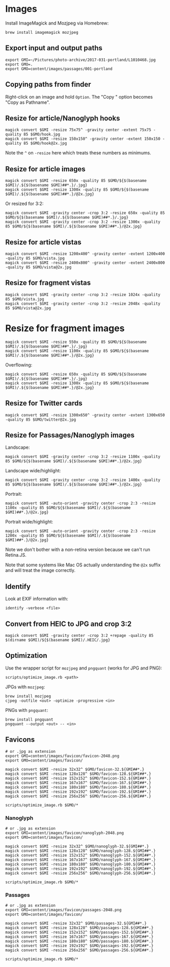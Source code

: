 # Images

Install ImageMagick and Mozjpeg via Homebrew:

    brew install imagemagick mozjpeg

## Export input and output paths

    export GMI=~/Pictures/photo-archive/2017-031-portland/L1010468.jpg
    export GMO=.
    export GMO=content/images/passages/001-portland

## Copying paths from finder

Right-click on an image and hold `Option`. The "Copy
<file>" option becomes "Copy <file> as Pathname".

## Resize for article/Nanoglyph hooks

    magick convert $GMI -resize 75x75^ -gravity center -extent 75x75 -quality 85 $GMO/hook.jpg
    magick convert $GMI -resize 150x150^ -gravity center -extent 150x150 -quality 85 $GMO/hook@2x.jpg

Note the `^` on `-resize` here which treats these numbers
as minimums.

## Resize for article images

    magick convert $GMI -resize 650x -quality 85 $GMO/${$(basename $GMI)/.${$(basename $GMI)##*.}/.jpg}
    magick convert $GMI -resize 1300x -quality 85 $GMO/${$(basename $GMI)/.${$(basename $GMI)##*.}/@2x.jpg}

Or resized for 3:2:

    magick convert $GMI -gravity center -crop 3:2 -resize 650x -quality 85 $GMO/${$(basename $GMI)/.${$(basename $GMI)##*.}/.jpg}
    magick convert $GMI -gravity center -crop 3:2 -resize 1300x -quality 85 $GMO/${$(basename $GMI)/.${$(basename $GMI)##*.}/@2x.jpg}

## Resize for article vistas

    magick convert $GMI -resize 1200x400^ -gravity center -extent 1200x400 -quality 85 $GMO/vista.jpg
    magick convert $GMI -resize 2400x800^ -gravity center -extent 2400x800 -quality 85 $GMO/vista@2x.jpg

## Resize for fragment vistas

    magick convert $GMI -gravity center -crop 3:2 -resize 1024x -quality 85 $GMO/vista.jpg
    magick convert $GMI -gravity center -crop 3:2 -resize 2048x -quality 85 $GMO/vista@2x.jpg

# Resize for fragment images

    magick convert $GMI -resize 550x -quality 85 $GMO/${$(basename $GMI)/.${$(basename $GMI)##*.}/.jpg}
    magick convert $GMI -resize 1100x -quality 85 $GMO/${$(basename $GMI)/.${$(basename $GMI)##*.}/@2x.jpg}

Overflowing:

    magick convert $GMI -resize 650x -quality 85 $GMO/${$(basename $GMI)/.${$(basename $GMI)##*.}/.jpg}
    magick convert $GMI -resize 1300x -quality 85 $GMO/${$(basename $GMI)/.${$(basename $GMI)##*.}/@2x.jpg}

## Resize for Twitter cards

    magick convert $GMI -resize 1300x650^ -gravity center -extent 1300x650 -quality 85 $GMO/twitter@2x.jpg

## Resize for Passages/Nanoglyph images

Landscape:

    magick convert $GMI -gravity center -crop 3:2 -resize 1100x -quality 85 $GMO/${$(basename $GMI)/.${$(basename $GMI)##*.}/@2x.jpg}

Landscape wide/highlight:

    magick convert $GMI -gravity center -crop 3:2 -resize 1400x -quality 85 $GMO/${$(basename $GMI)/.${$(basename $GMI)##*.}/@2x.jpg}

Portrait:

    magick convert $GMI -auto-orient -gravity center -crop 2:3 -resize 1100x -quality 85 $GMO/${$(basename $GMI)/.${$(basename $GMI)##*.}/@2x.jpg}

Portrait wide/highlight:

    magick convert $GMI -auto-orient -gravity center -crop 2:3 -resize 1200x -quality 85 $GMO/${$(basename $GMI)/.${$(basename $GMI)##*.}/@2x.jpg}

Note we don't bother with a non-retina version because we
can't run Retina.JS.

Note that some systems like Mac OS actually understanding
the `@2x` suffix and will treat the image correctly.

## Identify

Look at EXIF information with:

    identify -verbose <file>

## Convert from HEIC to JPG and crop 3:2

    magick convert $GMI -gravity center -crop 3:2 +repage -quality 85 $(dirname $GMI)/${$(basename $GMI)/.HEIC/.jpg}

## Optimization

Use the wrapper script for `mozjpeg` and `pngquant` (works for JPG and PNG):

    scripts/optimize_image.rb <path>

JPGs with `mozjpeg`:

    brew install mozjpeg
    cjpeg -outfile <out> -optimize -progressive <in>

PNGs with `pngquant`:

    brew install pngquant
    pngquant --output <out> -- <in>

## Favicons

    # or .jpg as extension
    export GMI=content/images/favicon/favicon-2048.png
    export GMO=content/images/favicon/

    magick convert $GMI -resize 32x32^ $GMO/favicon-32.${GMI##*.}
    magick convert $GMI -resize 128x128^ $GMO/favicon-128.${GMI##*.}
    magick convert $GMI -resize 152x152^ $GMO/favicon-152.${GMI##*.}
    magick convert $GMI -resize 167x167^ $GMO/favicon-167.${GMI##*.}
    magick convert $GMI -resize 180x180^ $GMO/favicon-180.${GMI##*.}
    magick convert $GMI -resize 192x192^ $GMO/favicon-192.${GMI##*.}
    magick convert $GMI -resize 256x256^ $GMO/favicon-256.${GMI##*.}

    scripts/optimize_image.rb $GMO/*

### Nanoglyph

    # or .jpg as extension
    export GMI=content/images/favicon/nanoglyph-2048.png
    export GMO=content/images/favicon/

    magick convert $GMI -resize 32x32^ $GMO/nanoglyph-32.${GMI##*.}
    magick convert $GMI -resize 128x128^ $GMO/nanoglyph-128.${GMI##*.}
    magick convert $GMI -resize 152x152^ $GMO/nanoglyph-152.${GMI##*.}
    magick convert $GMI -resize 167x167^ $GMO/nanoglyph-167.${GMI##*.}
    magick convert $GMI -resize 180x180^ $GMO/nanoglyph-180.${GMI##*.}
    magick convert $GMI -resize 192x192^ $GMO/nanoglyph-192.${GMI##*.}
    magick convert $GMI -resize 256x256^ $GMO/nanoglyph-256.${GMI##*.}

    scripts/optimize_image.rb $GMO/*

### Passages

    # or .jpg as extension
    export GMI=content/images/favicon/passages-2048.png
    export GMO=content/images/favicon/

    magick convert $GMI -resize 32x32^ $GMO/passages-32.${GMI##*.}
    magick convert $GMI -resize 128x128^ $GMO/passages-128.${GMI##*.}
    magick convert $GMI -resize 152x152^ $GMO/passages-152.${GMI##*.}
    magick convert $GMI -resize 167x167^ $GMO/passages-167.${GMI##*.}
    magick convert $GMI -resize 180x180^ $GMO/passages-180.${GMI##*.}
    magick convert $GMI -resize 192x192^ $GMO/passages-192.${GMI##*.}
    magick convert $GMI -resize 256x256^ $GMO/passages-256.${GMI##*.}

    scripts/optimize_image.rb $GMO/*
